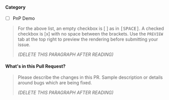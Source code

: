 #### Category
- [ ] PnP Demo

> For the above list, an empty checkbox is [ ] as in <kbd>[</kbd><kbd>SPACE</kbd><kbd>]</kbd>. A checked checkbox is [x] with no space between the brackets. Use the `PREVIEW` tab at the top right to preview the rendering before submitting your issue.
> 
> _(DELETE THIS PARAGRAPH AFTER READING)_


#### What's in this Pull Request?

> Please describe the changes in this PR. Sample description or details around bugs which are being fixed.
> 
> _(DELETE THIS PARAGRAPH AFTER READING)_
